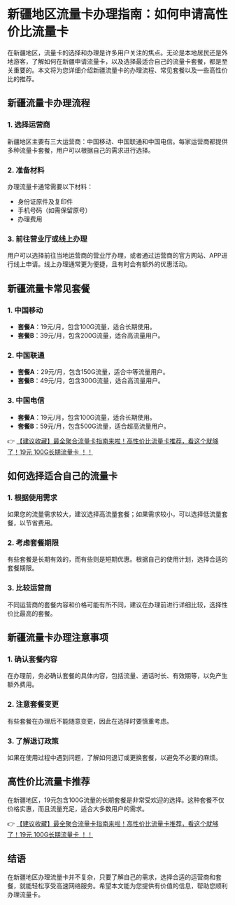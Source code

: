 # 新疆地区流量卡办理指南：如何申请高性价比流量卡

在新疆地区，流量卡的选择和办理是许多用户关注的焦点。无论是本地居民还是外地游客，了解如何在新疆申请流量卡，以及选择最适合自己的流量卡套餐，都是至关重要的。本文将为您详细介绍新疆流量卡的办理流程、常见套餐以及一些高性价比的推荐。

## 新疆流量卡办理流程

### 1. 选择运营商
新疆地区主要有三大运营商：中国移动、中国联通和中国电信。每家运营商都提供多种流量卡套餐，用户可以根据自己的需求进行选择。

### 2. 准备材料
办理流量卡通常需要以下材料：
- 身份证原件及复印件
- 手机号码（如需保留原号）
- 办理费用

### 3. 前往营业厅或线上办理
用户可以选择前往当地运营商的营业厅办理，或者通过运营商的官方网站、APP进行线上申请。线上办理通常更为便捷，且有时会有额外的优惠活动。

## 新疆流量卡常见套餐

### 1. 中国移动
- **套餐A**：19元/月，包含100G流量，适合长期使用。
- **套餐B**：39元/月，包含200G流量，适合高流量用户。

### 2. 中国联通
- **套餐A**：29元/月，包含150G流量，适合中等流量用户。
- **套餐B**：49元/月，包含300G流量，适合高流量用户。

### 3. 中国电信
- **套餐A**：19元/月，包含100G流量，适合长期使用。
- **套餐B**：59元/月，包含500G流量，适合超高流量用户。

👉 [【建议收藏】最全聚合流量卡指南来啦！高性价比流量卡推荐，看这个就够了！19元 100G长期流量卡 ！！](https://bit.ly/Liuliangka)

## 如何选择适合自己的流量卡

### 1. 根据使用需求
如果您的流量需求较大，建议选择高流量套餐；如果需求较小，可以选择低流量套餐，以节省费用。

### 2. 考虑套餐期限
有些套餐是长期有效的，而有些则是短期优惠。根据自己的使用计划，选择合适的套餐期限。

### 3. 比较运营商
不同运营商的套餐内容和价格可能有所不同，建议在办理前进行详细比较，选择性价比最高的套餐。

## 新疆流量卡办理注意事项

### 1. 确认套餐内容
在办理前，务必确认套餐的具体内容，包括流量、通话时长、有效期等，以免产生额外费用。

### 2. 注意套餐变更
有些套餐在办理后不能随意变更，因此在选择时要慎重考虑。

### 3. 了解退订政策
如果在使用过程中遇到问题，了解如何退订或更换套餐，以避免不必要的麻烦。

## 高性价比流量卡推荐

在新疆地区，19元包含100G流量的长期套餐是非常受欢迎的选择。这种套餐不仅价格实惠，而且流量充足，适合大多数用户的需求。

👉 [【建议收藏】最全聚合流量卡指南来啦！高性价比流量卡推荐，看这个就够了！19元 100G长期流量卡 ！！](https://bit.ly/Liuliangka)

## 结语

在新疆地区办理流量卡并不复杂，只要了解自己的需求，选择合适的运营商和套餐，就能轻松享受高速网络服务。希望本文能为您提供有价值的信息，帮助您顺利办理流量卡。